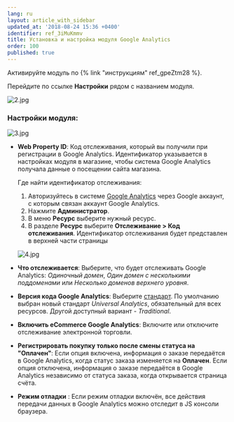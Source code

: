 ```yaml
---
lang: ru
layout: article_with_sidebar
updated_at: '2018-08-24 15:36 +0400'
identifier: ref_3iMuKmmv
title: Установка и настройка модуля Google Analytics
order: 100
published: true
---
```

Активируйте модуль по {% link "инструкциям" ref_gpeZtm28 %}.

Перейдите по ссылке **Настройки** рядом с названием модуля.

![2.jpg]({{site.baseurl}}/attachments/ref_3iMuKmmv/2.jpg)

### Настройки модуля:

![3.jpg]({{site.baseurl}}/attachments/ref_3iMuKmmv/3.jpg)

* **Web Property ID**: Код отслеживания, который вы получили при регистрации в Google Analytics. Идентификатор указывается в настройках модуля в магазине, чтобы система Google Analytics получала данные о посещении сайта магазина.
  
  Где найти идентификатор отслеживания:
  1. Авторизуйтесь в системе [Google Analytics](https://analytics.google.com "Установка и настройка модуля Google Analytics") через Google аккаунт, с которым связан аккаунт Google Analytics.
  2. Нажмите **Администратор**.
  3. В меню **Ресурс** выберите нужный ресурс.
  4. В разделе **Ресурс** выберите **Отслеживание > Код отслеживания**. Идентификатор отслеживания будет представлен в верхней части страницы
     
    ![4.jpg]({{site.baseurl}}/attachments/ref_3iMuKmmv/4.jpg)
      
       
* **Что отслеживается**: Выберите, что будет отслеживать Google Analytics: _Одиночный домен_, _Один домен с несколькими поддоменами_ или _Несколько доменов верхнего уровня_. 
* **Версия кода Google Analytics**: Выберите [стандарт](https://support.google.com/analytics/answer/3450662?hl=ru "Установка и настройка модуля Google Analytics"). По умолчанию выбран новый стандарт _Universal Analytics_, обязательный для всех ресурсов. Другой доступный вариант - _Traditional_.
* **Включить eCommerce Google Analytics**:  Включите или отключите отслеживание электронной торговли.
* **Регистрировать покупку только после смены статуса на "Оплачен"**: Если опция включена, информация о заказе передаётся в Google Analytics, когда статус заказа изменяется на **Оплачен**. Если опция отключена, информация о заказе передаётся в Google Analytics независимо от статуса заказа, когда открывается страница счёта.
* **Режим отладки** : Если режим отладки включён, все действия передачи данных в Google Analytics можно отследит в JS консоли браузера.


